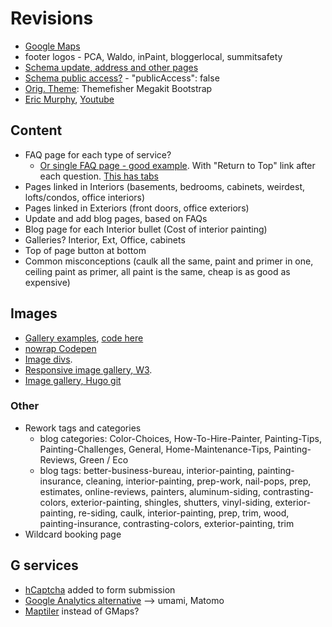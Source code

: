 # Revisions

- [Google Maps](https://www.corewebvitals.io/pagespeed/google-maps-100-percent-pagespeed)
- footer logos - PCA, Waldo, inPaint, bloggerlocal, summitsafety
- [Schema update, address and other pages](https://www.schemaapp.com/schema-markup/how-to-do-schema-markup-for-local-business/)
- [Schema public access?](https://stackoverflow.com/questions/56926034/schema-org-for-service-based-businesses-without-an-address) - "publicAccess": false
- [Orig. Theme](https://github.com/themefisher/megakit-bootstrap): Themefisher Megakit Bootstrap
- [Eric Murphy](https://ericmurphy.xyz/blog/), [Youtube](https://www.youtube.com/@EricMurphyxyz/search?query=hugo)

## Content

- FAQ page for each type of service?
  - [Or single FAQ page - good example](view-source:https://www.zappos.com/general-questions#faq-list). With "Return to Top" link after each question. [This has tabs](https://www.nintendo.com/us/switch/faq/#section-nintendo-switch)
- Pages linked in Interiors (basements, bedrooms, cabinets, weirdest, lofts/condos, office interiors)
- Pages linked in Exteriors (front doors, office exteriors)
- Update and add blog pages, based on FAQs
- Blog page for each Interior bullet (Cost of interior painting)
- Galleries? Interior, Ext, Office, cabinets
- Top of page button at bottom
- Common misconceptions (caulk all the same, paint and primer in one, ceiling paint as primer, all paint is the same, cheap is as good as expensive)

## Images

- [Gallery examples](https://www.liwen.id.au/heg/), [code here](https://github.com/liwenyip/hugo-easy-gallery/)
- [nowrap Codepen](https://codepen.io/team/css-tricks/pen/bEajLE/1ea1ef35d942d0041b0467b4d39888d3)
- [Image divs](https://www.w3schools.com/howto/tryit.asp?filename=tryhow_css_images_side_by_side).
- [Responsive image gallery, W3](https://www.w3schools.com/css/tryit.asp?filename=trycss_image_gallery_responsive).
- [Image gallery, Hugo git](https://github.com/rootwork/hugo-module-gallery-grid)

### Other

- Rework tags and categories
  - blog categories: Color-Choices, How-To-Hire-Painter, Painting-Tips, Painting-Challenges, General, Home-Maintenance-Tips, Painting-Reviews, Green / Eco
  - blog tags: better-business-bureau, interior-painting, painting-insurance, cleaning, interior-painting, prep-work, nail-pops, prep, estimates, online-reviews, painters, aluminum-siding, contrasting-colors, exterior-painting, shingles, shutters, vinyl-siding, exterior-painting, re-siding, caulk, interior-painting, prep, trim, wood, painting-insurance, contrasting-colors, exterior-painting, trim
- Wildcard booking page

## G services

- [hCaptcha](https://www.hcaptcha.com/) added to form submission
- [Google Analytics alternative](umami.is) --> umami, Matomo
- [Maptiler](maptiler.com) instead of GMaps?
